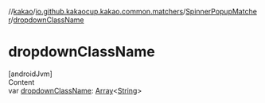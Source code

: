 //[kakao](../../../index.md)/[io.github.kakaocup.kakao.common.matchers](../index.md)/[SpinnerPopupMatcher](index.md)/[dropdownClassName](dropdown-class-name.md)



# dropdownClassName  
[androidJvm]  
Content  
var [dropdownClassName](dropdown-class-name.md): [Array](https://kotlinlang.org/api/latest/jvm/stdlib/kotlin/-array/index.html)<[String](https://kotlinlang.org/api/latest/jvm/stdlib/kotlin/-string/index.html)>  



